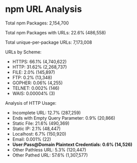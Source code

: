 # npm URL Analysis

Total npm Packages: 2,154,700

Total npm Packages with URLs: 22.6% (486,558)

Total unique-per-package URLs: 7,173,008
 
URLs by Scheme:
- HTTPS: 66.1% (4,740,622)
- HTTP: 31.62% (2,268,737)
- FILE: 2.0% (145,897)
- FTP: 0.2% (13,348)
- GOPHER: 0.06% (4,255)
- TELNET: 0.002% (146)
- WAIS: 0.00004% (3)

Analysis of HTTP Usage:
- Incomplete URL: 12.7% (287,259)
- Ends with Empty Query Parameter: 0.9% (20,866)
- Static File: 21.6% (490,369)
- Static IP: 2.1% (48,447)
- Localhost: 6.7% (150,920)
- Email: 0.001% (22)
- **User:Pass@Domain Plaintext Credentials: 0.6% (14,526)**
- Other Pathless URL: 5.3% (120,447)
- Other Pathed URL: 57.6% (1,307,577)
